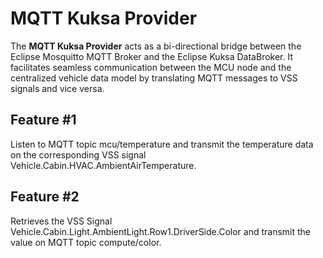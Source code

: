 # MQTT Kuksa Provider

The **MQTT Kuksa Provider** acts as a bi-directional bridge between the Eclipse Mosquitto MQTT Broker and the Eclipse Kuksa DataBroker. It facilitates seamless communication between the MCU node and the centralized vehicle data model by translating MQTT messages to VSS signals and vice versa.

## Feature #1

Listen to MQTT topic mcu/temperature and transmit the temperature data on the corresponding VSS signal Vehicle.Cabin.HVAC.AmbientAirTemperature.

## Feature #2

Retrieves the VSS Signal Vehicle.Cabin.Light.AmbientLight.Row1.DriverSide.Color and transmit the value on MQTT topic compute/color.